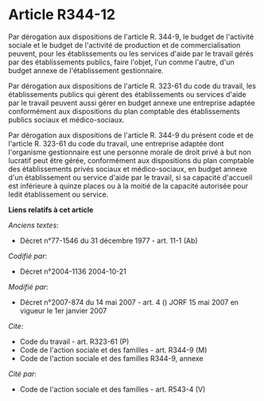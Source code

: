 # Article R344-12

Par dérogation aux dispositions de l'article R. 344-9, le budget de l'activité sociale et le budget de l'activité de
production et de commercialisation peuvent, pour les établissements ou les services d'aide par le travail gérés par des
établissements publics, faire l'objet, l'un comme l'autre, d'un budget annexe de l'établissement gestionnaire.

Par dérogation aux dispositions de l'article R. 323-61 du code du travail, les établissements publics qui gèrent des
établissements ou services d'aide par le travail peuvent aussi gérer en budget annexe une entreprise adaptée conformément aux
dispositions du plan comptable des établissements publics sociaux et médico-sociaux.

Par dérogation aux dispositions de l'article R. 344-9 du présent code et de l'article R. 323-61 du code du travail, une
entreprise adaptée dont l'organisme gestionnaire est une personne morale de droit privé à but non lucratif peut être gérée,
conformément aux dispositions du plan comptable des établissements privés sociaux et médico-sociaux, en budget annexe d'un
établissement ou service d'aide par le travail, si sa capacité d'accueil est inférieure à quinze places ou à la moitié de la
capacité autorisée pour ledit établissement ou service.

**Liens relatifs à cet article**

_Anciens textes_:

  - Décret n°77-1546 du 31 décembre 1977 - art. 11-1 (Ab)

_Codifié par_:

  - Décret n°2004-1136 2004-10-21

_Modifié par_:

  - Décret n°2007-874 du 14 mai 2007 - art. 4 () JORF 15 mai 2007 en vigueur le 1er janvier 2007

_Cite_:

  - Code du travail - art. R323-61 (P)
  - Code de l'action sociale et des familles - art. R344-9 (M)
  - Code de l'action sociale et des familles R344-9, annexe

_Cité par_:

  - Code de l'action sociale et des familles - art. R543-4 (V)
